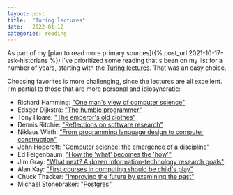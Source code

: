 ```yaml
---
layout: post
title:  "Turing lectures"
date:   2022-01-12
categories: reading
---
```


As part of my [plan to read more primary sources]({% post_url 2021-10-17-ask-historians %}) I've prioritized some reading that's been on my list for a number of years, starting with the [Turing lectures](https://amturing.acm.org/lectures.cfm). That was an easy choice.

Choosing favorites is more challenging, since the lectures are all excellent. I'm partial to those that are more personal and idiosyncratic:

* Richard Hamming: ["One man's view of computer science"](https://dl.acm.org/doi/abs/10.1145/321495.321497)
* Edsger Dijkstra: ["The humble programmer"](https://dl.acm.org/doi/10.1145/355604.361591)
* Tony Hoare: ["The emperor's old clothes"](https://dl.acm.org/doi/10.1145/358549.358561)
* Dennis Ritchie: ["Reflections on software research"](https://dl.acm.org/doi/10.1145/358198.358207)
* Niklaus Wirth: ["From programming language design to computer construction"](https://dl.acm.org/doi/10.1145/2786.2789)
* John Hopcroft: ["Computer science: the emergence of a discipline"](https://dl.acm.org/doi/abs/10.1145/214748.214750)
* Ed Feigenbaum: ["How the 'what' becomes the 'how'"](https://dl.acm.org/doi/10.1145/1283920.1283951)
* Jim Gray: ["What next? A dozen information-technology research goals"](https://dl.acm.org/doi/abs/10.1145/1283920.2159561)
* Alan Kay: ["First courses in computing should be child's play"](https://www.youtube.com/watch?v=ymF94cFfzUQ)
* Chuck Thacker: ["Improving the future by examining the past"](https://www.youtube.com/watch?v=QVhQSINWml8)
* Michael Stonebraker: ["Postgres"](https://www.youtube.com/watch?v=BbGeKi6T6QI)